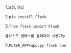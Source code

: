 1.`요청`, `응답`

2.`pip install Flask`

3.`from flask import Flask`

 `플라스크 클래스를 불러와야 사용가능`

4.`FLASK_APP=app.py flask run`